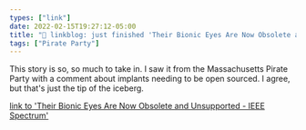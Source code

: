 ```yaml
---
types: ["link"]
date: 2022-02-15T19:27:12-05:00
title: "🔗 linkblog: just finished 'Their Bionic Eyes Are Now Obsolete and Unsupported - IEEE Spectrum'"
tags: ["Pirate Party"]
---
```

This story is so, so much to take in. I saw it from the Massachusetts Pirate Party with a comment about implants needing to be open sourced. I agree, but that's just the tip of the iceberg.
 
[link to 'Their Bionic Eyes Are Now Obsolete and Unsupported - IEEE Spectrum'](https://spectrum.ieee.org/bionic-eye-obsolete)
